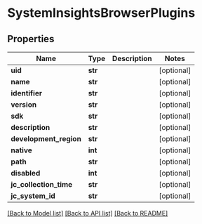 # SystemInsightsBrowserPlugins

## Properties
Name | Type | Description | Notes
------------ | ------------- | ------------- | -------------
**uid** | **str** |  | [optional] 
**name** | **str** |  | [optional] 
**identifier** | **str** |  | [optional] 
**version** | **str** |  | [optional] 
**sdk** | **str** |  | [optional] 
**description** | **str** |  | [optional] 
**development_region** | **str** |  | [optional] 
**native** | **int** |  | [optional] 
**path** | **str** |  | [optional] 
**disabled** | **int** |  | [optional] 
**jc_collection_time** | **str** |  | [optional] 
**jc_system_id** | **str** |  | [optional] 

[[Back to Model list]](../README.md#documentation-for-models) [[Back to API list]](../README.md#documentation-for-api-endpoints) [[Back to README]](../README.md)


